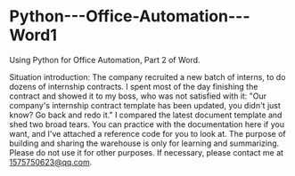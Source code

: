 # Python---Office-Automation---Word1
Using Python for Office Automation, Part 2 of Word.

Situation introduction:
The company recruited a new batch of interns, to do dozens of internship contracts. I spent most of the day finishing the contract and showed it to my boss, who was not satisfied with it: "Our company's internship contract template has been updated, you didn't just know? Go back and redo it." I compared the latest document template and shed two broad tears.
You can practice with the documentation here if you want, and I've attached a reference code for you to look at.
The purpose of building and sharing the warehouse is only for learning and summarizing. Please do not use it for other purposes. If necessary, please contact me at 1575750623@qq.com.
